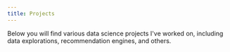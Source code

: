 ```yaml
---
title: Projects
---
```


Below you will find various data science projects I've worked on, including data explorations, 
recommendation engines, and others.


